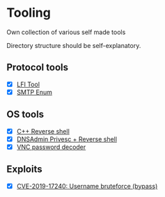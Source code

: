 # Tooling

Own collection of various self made tools

Directory structure should be self-explanatory.

## Protocol tools

- [X] [LFI Tool](protocol/http/lfi.py)  
- [X] [SMTP Enum](protocol/smtp/smtp_enum.py)  

## OS tools

- [X] [C++ Reverse shell](windows/revShell/revShell.cpp)  
- [X] [DNSAdmin Privesc + Reverse shell](windows/dnsadmin_to_system_shell/DnsPlug.cpp)  
- [X] [VNC password decoder](windows/VNCHexDecoder/Program.cs)  

## Exploits

- [X] [CVE-2019-17240: Username bruteforce (bypass)](exploits/CVE-2019-17240/bluteforce.py)
